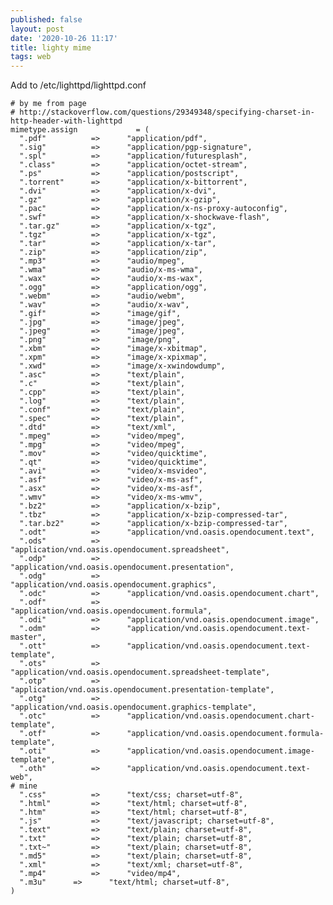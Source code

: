 ```yaml
---
published: false
layout: post
date: '2020-10-26 11:17'
title: lighty mime
tags: web 
---
```

Add to /etc/lighttpd/lighttpd.conf

    # by me from page
    # http://stackoverflow.com/questions/29349348/specifying-charset-in-http-header-with-lighttpd
    mimetype.assign             = (
      ".pdf"          =>      "application/pdf",
      ".sig"          =>      "application/pgp-signature",
      ".spl"          =>      "application/futuresplash",
      ".class"        =>      "application/octet-stream",
      ".ps"           =>      "application/postscript",
      ".torrent"      =>      "application/x-bittorrent",
      ".dvi"          =>      "application/x-dvi",
      ".gz"           =>      "application/x-gzip",
      ".pac"          =>      "application/x-ns-proxy-autoconfig",
      ".swf"          =>      "application/x-shockwave-flash",
      ".tar.gz"       =>      "application/x-tgz",
      ".tgz"          =>      "application/x-tgz",
      ".tar"          =>      "application/x-tar",
      ".zip"          =>      "application/zip",
      ".mp3"          =>      "audio/mpeg",
      ".wma"          =>      "audio/x-ms-wma",
      ".wax"          =>      "audio/x-ms-wax",
      ".ogg"          =>      "application/ogg",
      ".webm"         =>      "audio/webm",
      ".wav"          =>      "audio/x-wav",
      ".gif"          =>      "image/gif",
      ".jpg"          =>      "image/jpeg",
      ".jpeg"         =>      "image/jpeg",
      ".png"          =>      "image/png",
      ".xbm"          =>      "image/x-xbitmap",
      ".xpm"          =>      "image/x-xpixmap",
      ".xwd"          =>      "image/x-xwindowdump",
      ".asc"          =>      "text/plain",
      ".c"            =>      "text/plain",
      ".cpp"          =>      "text/plain",
      ".log"          =>      "text/plain",
      ".conf"         =>      "text/plain",
      ".spec"         =>      "text/plain",
      ".dtd"          =>      "text/xml",
      ".mpeg"         =>      "video/mpeg",
      ".mpg"          =>      "video/mpeg",
      ".mov"          =>      "video/quicktime",
      ".qt"           =>      "video/quicktime",
      ".avi"          =>      "video/x-msvideo",
      ".asf"          =>      "video/x-ms-asf",
      ".asx"          =>      "video/x-ms-asf",
      ".wmv"          =>      "video/x-ms-wmv",
      ".bz2"          =>      "application/x-bzip",
      ".tbz"          =>      "application/x-bzip-compressed-tar",
      ".tar.bz2"      =>      "application/x-bzip-compressed-tar",
      ".odt"          =>      "application/vnd.oasis.opendocument.text", 
      ".ods"          =>      "application/vnd.oasis.opendocument.spreadsheet", 
      ".odp"          =>      "application/vnd.oasis.opendocument.presentation", 
      ".odg"          =>      "application/vnd.oasis.opendocument.graphics", 
      ".odc"          =>      "application/vnd.oasis.opendocument.chart", 
      ".odf"          =>      "application/vnd.oasis.opendocument.formula", 
      ".odi"          =>      "application/vnd.oasis.opendocument.image", 
      ".odm"          =>      "application/vnd.oasis.opendocument.text-master", 
      ".ott"          =>      "application/vnd.oasis.opendocument.text-template",
      ".ots"          =>      "application/vnd.oasis.opendocument.spreadsheet-template",
      ".otp"          =>      "application/vnd.oasis.opendocument.presentation-template",
      ".otg"          =>      "application/vnd.oasis.opendocument.graphics-template",
      ".otc"          =>      "application/vnd.oasis.opendocument.chart-template",
      ".otf"          =>      "application/vnd.oasis.opendocument.formula-template",
      ".oti"          =>      "application/vnd.oasis.opendocument.image-template",
      ".oth"          =>      "application/vnd.oasis.opendocument.text-web", 
    # mine
      ".css"          =>      "text/css; charset=utf-8",
      ".html"         =>      "text/html; charset=utf-8",
      ".htm"          =>      "text/html; charset=utf-8",
      ".js"           =>      "text/javascript; charset=utf-8",
      ".text"         =>      "text/plain; charset=utf-8",
      ".txt"          =>      "text/plain; charset=utf-8",
      ".txt~"         =>      "text/plain; charset=utf-8",
      ".md5"          =>      "text/plain; charset=utf-8",
      ".xml"          =>      "text/xml; charset=utf-8",
      ".mp4"          =>      "video/mp4",
      ".m3u"	  =>	  "text/html; charset=utf-8",
    )

